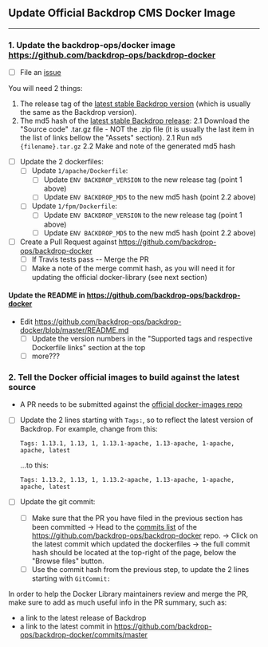 
## Update Official Backdrop CMS Docker Image
---

### 1. Update the backdrop-ops/docker image https://github.com/backdrop-ops/backdrop-docker

* [ ] File an [issue](https://github.com/backdrop-ops/backdrop-docker/issues)

You will need 2 things:
1. The release tag of the [latest stable Backdrop version](https://github.com/backdrop/backdrop/releases/latest) (which is usually the same as the Backdrop version).
2. The md5 hash of the [latest stable Backdrop release](https://github.com/backdrop/backdrop/releases/latest):
  2.1 Download the "Source code" .tar.gz file - NOT the .zip file (it is usually the last item in the list of links bellow the "Assets" section).
  2.1 Run `md5 {filename}.tar.gz`
  2.2 Make and note of the generated md5 hash

* [ ] Update the 2 dockerfiles:
  * [ ] Update `1/apache/Dockerfile`:
    * [ ] Update `ENV BACKDROP_VERSION` to the new release tag (point 1 above)
    * [ ] Update `ENV BACKDROP_MD5` to the new md5 hash (point 2.2 above)
  * [ ] Update `1/fpm/Dockerfile`:
    * [ ] Update `ENV BACKDROP_VERSION` to the new release tag (point 1 above)
    * [ ] Update `ENV BACKDROP_MD5` to the new md5 hash (point 2.2 above)
* [ ] Create a Pull Request against https://github.com/backdrop-ops/backdrop-docker
  * [ ] If Travis tests pass -- Merge the PR
  * [ ] Make a note of the merge commit hash, as you will need it for updating the official docker-library (see next section)

#### Update the README in https://github.com/backdrop-ops/backdrop-docker

* Edit https://github.com/backdrop-ops/backdrop-docker/blob/master/README.md
  * [ ] Update the version numbers in the "Supported tags and respective Dockerfile links" section at the top
  * [ ] more???

### 2. Tell the Docker official images to build against the latest source

* A PR needs to be submitted against the [official docker-images repo](https://github.com/docker-library/official-images/blob/master/library/backdrop)

- [ ] Update the 2 lines starting with  `Tags:`, so to reflect the latest version of Backdrop.
    For example, change from this:

    `Tags: 1.13.1, 1.13, 1, 1.13.1-apache, 1.13-apache, 1-apache, apache, latest`

    ...to this:

    `Tags: 1.13.2, 1.13, 1, 1.13.2-apache, 1.13-apache, 1-apache, apache, latest`

- [ ] Update the git commit:
  - [ ] Make sure that the PR you have filed in the previous section has been committed
    -> Head to the [commits list](https://github.com/backdrop-ops/backdrop-docker/commits/master) of the https://github.com/backdrop-ops/backdrop-docker repo.
    -> Click on the latest commit which updated the dockerfiles
    -> the full commit hash should be located at the top-right of the page, below the "Browse files" button.
  - [ ] Use the commit hash from the previous step, to update the 2 lines starting with `GitCommit:`

In order to help the Docker Library maintainers review and merge the PR, make sure to add as much useful info in the PR summary, such as:

* a link to the latest release of Backdrop
* a link to the latest commit in https://github.com/backdrop-ops/backdrop-docker/commits/master
